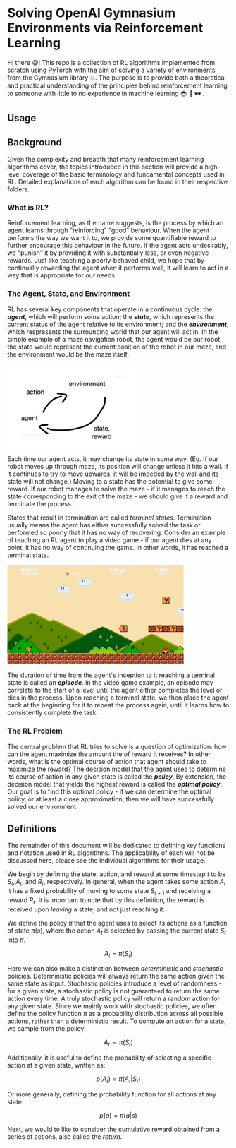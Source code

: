 # Solving OpenAI Gymnasium Environments via Reinforcement Learning

Hi there :smiley:! This repo is a collection of RL algorithms implemented from scratch using PyTorch with the aim of solving a variety of environments from the Gymnasium library :boom:. The purpose is to provide both a theoretical and practical understanding of the principles behind reinforcement learning to someone with little to no experience in machine learning :sunglasses: :pinching_hand: 🕶️ . 

## Usage

## Background

Given the complexity and breadth that many reinforcement learning algorithms cover, the topics introduced in this section will provide a high-level coverage of the basic terminology and fundamental concepts used in RL. Detailed explanations of each algorithm can be found in their respective folders. 

### What is RL?

Reinforcement learning, as the name suggests, is the process by which an agent learns through "reinforcing" "good" behaviour. When the agent performs the way we want it to, we provide some quantifiable reward to further encourage this behaviour in the future. If the agent acts undesirably, we "punish" it by providing it with substantially less, or even negative rewards. Just like teaching a poorly-behaved child, we hope that by continually rewarding the agent when it performs well, it will learn to act in a way that is appropriate for our needs.

### The Agent, State, and Environment

RL has several key components that operate in a continuous cycle: the ***agent***, which will perform some action; the ***state***, which represents the current status of the agent relative to its environment; and the ***environment***, which respresents the surrounding world that our agent will act in. In the simple example of a maze navigation robot, the agent would be our robot, the state would represent the current position of the robot in our maze, and the environment would be the maze itself.

<img src="./visuals/rl-cycle.png" width=300>

Each time our agent acts, it may change its state in some way. (Eg. If our robot moves up through maze, its position will change unless it hits a wall. If it continues to try to move upwards, it will be impeded by the wall and its state will not change.) Moving to a state has the potential to give some reward. If our robot manages to solve the maze - if it manages to reach the state corresponding to the exit of the maze - we should give it a reward and terminate the process. 

States that result in termination are called *terminal states*. Termination usually means the agent has either successfully solved the task or performed so poorly that it has no way of recovering. Consider an example of teaching an RL agent to play a video game - if our agent dies at any point, it has no way of continuing the game. In other words, it has reached a terminal state.

![animated gif of mario level](./visuals/giphy.webp)

The duration of time from the agent's inception to it reaching a terminal state is called an ***episode***. In the video game example, an episode may correlate to the start of a level until the agent either completes the level or dies in the process. Upon reaching a terminal state, we then place the agent back at the beginning for it to repeat the process again, until it learns how to consistently complete the task. 

### The RL Problem

The central problem that RL tries to solve is a question of optimization: how can the agent maximize the amount the of reward it receives? In other words, what is the optimal course of action that agent should take to maximize the reward? The decision model that the agent uses to determine its course of action in any given state is called the ***policy***. By extension, the decision model that yields the highest reward is called the ***optimal policy***. Our goal is to find this optimal policy - if we can determine the optimal policy, or at least a close approximation, then we will have successfully solved our environment.

## Definitions

The remainder of this document will be dedicated to defining key functions and notation used in RL algorithms. The applicability of each will not be discussed here, please see the individual algorithms for their usage.

We begin by defining the state, action, and reward at some timestep $t$ to be $S_t, A_t,$ and $R_t$, respectively. In general, when the agent takes some action $A_t$ it has a fixed probability of moving to some state $S_{t+1}$ and receiving a reward $R_{t}$. It is important to note that by this definition, the reward is received upon *leaving* a state, and not just reaching it.

We define the policy $\pi$ that the agent uses to select its actions as a function of state $\pi(s)$, where the action $A_t$ is selected by passing the current state $S_t$ into $\pi$. 

$$A_t=\pi(S_t)$$

Here we can also make a distinction between *deterministic* and *stochastic* policies. Deterministic policies will always return the same action given the same state as input. Stochastic policies introduce a level of randomness - for a given state, a stochastic policy is not guaranteed to return the same action every time. A truly stochastic policy will return a random action for any given state. Since we mainly work with stochastic policies, we often define the policy function $\pi$ as a probability distribution across all possible actions, rather than a deterministic result. To compute an action for a state, we sample from the policy:

$$A_t\sim\pi(S_t)$$

Additionally, it is useful to define the probability of selecting a specific action at a given state, written as: 

$$p(A_t)=\pi(A_t|S_t)$$

Or more generally, defining the probability function for all actions at any state:

$$p(a)=\pi(a|s)$$

Next, we would to like to consider the cumulative reward obtained from a series of actions, also called the *return*.
